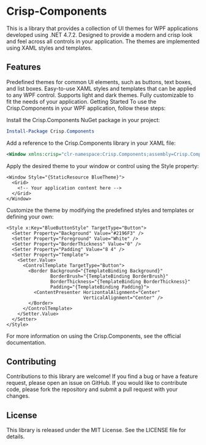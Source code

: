 # Crisp-Components

This is a library that provides a collection of UI themes for WPF applications developed using .NET 4.7.2. Designed to provide a modern and crisp look and feel across all controls in your application. The themes are implemented using XAML styles and templates.

## Features
Predefined themes for common UI elements, such as buttons, text boxes, and list boxes.
Easy-to-use XAML styles and templates that can be applied to any WPF control.
Supports light and dark themes.
Fully customizable to fit the needs of your application.
Getting Started
To use the Crisp.Components in your WPF application, follow these steps:

Install the Crisp.Components NuGet package in your project:

```powershell
Install-Package Crisp.Components
```

Add a reference to the Crisp.Components library in your XAML file:

```xml
<Window xmlns:crisp="clr-namespace:Crisp.Components;assembly=Crisp.Components">
```
Apply the desired theme to your window or control using the Style property:

```xaml
<Window Style="{StaticResource BlueTheme}">
  <Grid>
    <!-- Your application content here -->
  </Grid>
</Window>
```

Customize the theme by modifying the predefined styles and templates or defining your own:

```xaml
<Style x:Key="BlueButtonStyle" TargetType="Button">
  <Setter Property="Background" Value="#2196F3" />
  <Setter Property="Foreground" Value="White" />
  <Setter Property="BorderThickness" Value="0" />
  <Setter Property="Padding" Value="8 4" />
  <Setter Property="Template">
    <Setter.Value>
      <ControlTemplate TargetType="Button">
        <Border Background="{TemplateBinding Background}"
                BorderBrush="{TemplateBinding BorderBrush}"
                BorderThickness="{TemplateBinding BorderThickness}"
                Padding="{TemplateBinding Padding}">
          <ContentPresenter HorizontalAlignment="Center"
                            VerticalAlignment="Center" />
        </Border>
      </ControlTemplate>
    </Setter.Value>
  </Setter>
</Style>
```

For more information on using the Crisp.Components, see the official documentation.

## Contributing
Contributions to this library are welcome! If you find a bug or have a feature request, please open an issue on GitHub. If you would like to contribute code, please fork the repository and submit a pull request with your changes.

## License
This library is released under the MIT License. See the LICENSE file for details.
